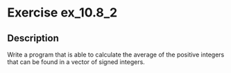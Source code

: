 # Exercise ex_10.8_2

## Description
Write a program that is able to calculate the average of the positive
integers that can be found in a vector of signed integers.
